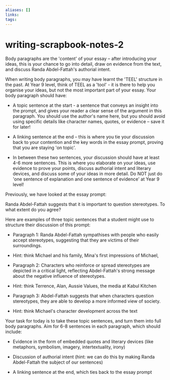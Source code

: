```yaml
---
aliases: []
links: 
tags: 
---
```

# writing-scrapbook-notes-2

Body paragraphs are the 'content' of your essay – after introducing your ideas, this is your chance to go into detail, draw on evidence from the text, and discuss Randa Abdel-Fattah's authorial intent.

When writing body paragraphs, you may have learnt the 'TEEL' structure in the past. At Year 9 level, think of TEEL as a 'tool' - it is there to help you organise your ideas, but not the most important part of your essay. Your body paragraph should have:

* A topic sentence at the start - a sentence that conveys an insight into the prompt, and gives your reader a clear sense of the argument in this paragraph. You should use the author's name here, but you should avoid using specific details like character names, quotes, or evidence – save it for later!

* A linking sentence at the end – this is where you tie your discussion back to your contention and the key words in the essay prompt, proving that you are staying 'on topic'.

* In between these two sentences, your discussion should have at least 4-6 more sentences. This is where you elaborate on your ideas, use evidence to prove your points, discuss authorial intent and literary devices, and discuss some of your ideas in more detail. Do NOT just do 'one sentence of explanation and one sentence of evidence' at Year 9 level!

Previously, we have looked at the essay prompt:

Randa Abdel-Fattah suggests that it is important to question stereotypes. To what extent do you agree?

Here are examples of three topic sentences that a student might use to structure their discussion of this prompt:

* Paragraph 1: Randa Abdel-Fattah sympathises with people who easily accept stereotypes, suggesting that they are victims of their surroundings.

 * Hint: think Michael and his family, Mina's first impressions of Michael,

* Paragraph 2: Characters who reinforce or spread stereotypes are depicted in a critical light, reflecting Abdel-Fattah's strong message about the negative influence of stereotypes.

 * Hint: think Terrence, Alan, Aussie Values, the media at Kabul Kitchen

* Paragraph 3: Abdel-Fattah suggests that when characters question stereotypes, they are able to develop a more informed view of society.

 * Hint: think Michael's character development across the text

Your task for today is to take these topic sentences, and turn them into full body paragraphs. Aim for 6-8 sentences in each paragraph, which should include:

* Evidence in the form of embedded quotes and literary devices (like metaphors, symbolism, imagery, intertextuality, irony)

* Discussion of authorial intent (hint: we can do this by making Randa Abdel-Fattah the subject of our sentences)

* A linking sentence at the end, which ties back to the essay prompt
